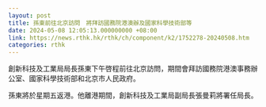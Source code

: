 ```yaml
---
layout: post
title: 孫東前往北京訪問　將拜訪國務院港澳辦及國家科學技術部等
date: 2024-05-08 12:05:13.000000000 +08:00
link: https://news.rthk.hk/rthk/ch/component/k2/1752278-20240508.htm
categories: rthk
---
```


創新科技及工業局局長孫東下午啓程前往北京訪問，期間會拜訪國務院港澳事務辦公室、國家科學技術部和北京市人民政府。
 
孫東將於星期五返港。他離港期間，創新科技及工業局副局長張曼莉將署任局長。
